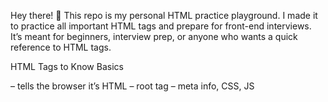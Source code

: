 Hey there! 👋
This repo is my personal HTML practice playground. I made it to practice all important HTML tags and prepare for front-end interviews. It’s meant for beginners, interview prep, or anyone who wants a quick reference to HTML tags.

HTML Tags to Know
Basics

<!DOCTYPE html> – tells the browser it’s HTML

<html> – root tag

<head> – meta info, CSS, JS

<title> – page title

<body> – visible content

Text

Headings: <h1> to <h6>

Paragraph: <p>

Bold/Strong: <b>, <strong>

Italic/Emphasis: <i>, <em>

Line break: <br>

Horizontal line: <hr>

Subscript/Superscript: <sub>, <sup>

Highlight: <mark>

Links & Media

Links: <a href="...">

Images: <img src="..." alt="...">

Video/Audio: <video>, <audio>

Embed other pages: <iframe>

Lists

Ordered: <ol>

Unordered: <ul>

List item: <li>

Description list: <dl>, <dt>, <dd>

Tables

<table> – table

<tr> – row

<td> – cell

<th> – header

<thead>, <tbody>, <tfoot> – sections

Forms

<form> – form wrapper

<input> – input field

<textarea> – multi-line text

<button> – submit button

<select> / <option> – dropdown

<label> – input label

Semantic / Structural

<header>, <footer>, <main>

<section>, <article>, <aside>

<nav> – navigation

<div> – container

<span> – inline container

Top 40 HTML Interview Questions
Basics

What is HTML?

What are the advantages of HTML?

Difference between HTML and HTML5?

What are the different versions of HTML?

Difference between HTML and XHTML?

HTML Structure

Difference between <div> and <span>?

Difference between <head> and <body>?

What is the purpose of <!DOCTYPE html>?

What are meta tags and why are they used?

Difference between <section> and <article>?

Text & Formatting

Difference between <b> and <strong>?

Difference between <i> and <em>?

Difference between <mark> and <highlight>?

Difference between <sub> and <sup>?

Difference between <p> and <br>?

Links & Media

How to create a hyperlink in HTML?

Difference between relative and absolute URLs?

How to embed an image using <img>?

Difference between <audio> and <video> tags?

Difference between <iframe> and <embed>?

Lists

Difference between <ul> and <ol>?

Difference between <li> and <dt>/<dd>?

How to nest lists in HTML?

How to customize list bullets or numbers?

Tables

How to create a table in HTML?

Difference between <thead>, <tbody>, <tfoot>?

Difference between <th> and <td>?

How to merge cells in a table?

How to add captions to tables?

Forms & Inputs

How to create a form in HTML?

Difference between <input type="text"> and <textarea>?

Difference between <button> and <input type="submit">?

Difference between <label> and placeholder attribute?

How to create a dropdown menu in HTML?

Semantic / Advanced

What are semantic tags? Examples?

Difference between <main>, <section>, and <article>?

Difference between block, inline, and inline-block elements?

Difference between <div> and semantic tags like <header>?

How does HTML5 handle multimedia differently than HTML4?

Difference between <canvas> and <svg>?